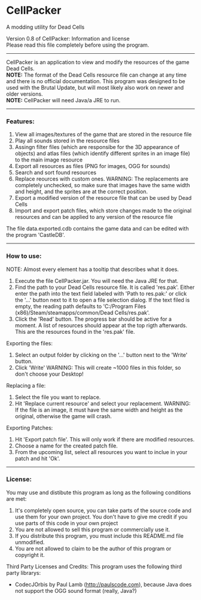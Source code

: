 # CellPacker
A modding utility for Dead Cells  

Version 0.8 of CellPacker: Information and license  
Please read this file completely before using the program.

--------------------------------------------------------------------------------------------------------
CellPacker is an application to view and modify the resources of the game
Dead Cells.  
**NOTE:** The format of the Dead Cells resource file can change at any time and there is no official
	documentation. This program was designed to be used with the Brutal Update, but will most
	likely also work on newer and older versions.  
**NOTE:** CellPacker will need Java/a JRE to run.

--------------------------------------------------------------------------------------------------------
### Features:  
1) View all images/textures of the game that are stored in the resource file
2) Play all sounds stored in the resource files
3) Assingn filter files (which are responsibe for the 3D appearance of objects) and
	atlas files (which identify different sprites in an image file) to the main image resource
4) Export all resources as files (PNG for images, OGG for sounds)
5) Search and sort found resources
6) Replace reources with custom ones. WARNING: The replacements are completely unchecked, so make
	sure that images have the same width and height, and the sprites are at the correct position.
7) Export a modified version of the resource file that can be used by Dead Cells
8) Import and export patch files, which store changes made to the original resources and can be applied
	to any version of the resource file

The file data.exported.cdb contains the game data and can be edited with the program 'CastleDB'.

--------------------------------------------------------------------------------------------------------
### How to use:  
NOTE: Almost every element has a tooltip that describes what it does.

1) Execute the file CellPacker.jar. You will need the Java JRE for that.
2) Find the path to your Dead Cells resource file. It is called 'res.pak'.
	Either enter the path into the text field labeled with 'Path to res.pak:' or click the '...' button
	next to it to open a file selection dialog. If the text filed is empty, the reading path defaults
	to 'C:/Program Files (x86)/Steam/steamapps/common/Dead Cells/res.pak'.
3) Click the 'Read' button. The progress bar should be active for a moment. A list of resources should appear
	at the top rigth afterwards. This are the resources found in the 'res.pak' file.  
  
Exporting the files:
1) Select an output folder by clicking on the '...' button next to the 'Write' button.
2) Click 'Write' WARNING: This will create ~1000 files in this folder, so don't choose your Desktop!
  
Replacing a file:  
1) Select the file you want to replace.  
2) Hit 'Replace current resource' and select your replacement.
	WARNING: If the file is an image, it must have the same width and height as the original, otherwise
	the game will crash.  
  
Exporting Patches:  
1) Hit 'Export patch file'. This will only work if there are modified resources.  
2) Choose a name for the created patch file.  
3) From the upcoming list, select all resources you want to inclue in your patch and hit 'Ok'.  
  
--------------------------------------------------------------------------------------------------------
### License:  
You may use and distibute this program as long as the following conditions are met:
1) It's completely open source, you can take parts of the source code and use them for your own project. You don't have to give me credit if you use parts of this code in your own project
2) You are not allowed to sell this program or commercially use it.
3) If you distribute this program, you must include this README.md file unmodified.
4) You are not allowed to claim to be the author of this program or copyright it.

Third Party Licenses and Credits:
This program uses the following third party librarys:
- CodecJOrbis by Paul Lamb (http://paulscode.com), because Java does not support the OGG sound format (really, Java?)
